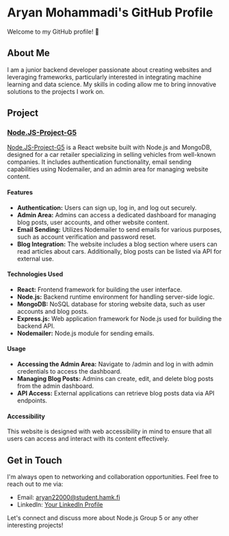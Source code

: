 # Aryan Mohammadi's GitHub Profile

Welcome to my GitHub profile! 👋

## About Me

I am a junior backend developer passionate about creating websites and leveraging frameworks, particularly interested in integrating machine learning and data science. My skills in coding allow me to bring innovative solutions to the projects I work on.

## Project

### [Node.JS-Project-G5](https://github.com/ahmadomid1984/Node.JS-Project-G5)

[Node.JS-Project-G5](https://github.com/ahmadomid1984/Node.JS-Project-G5) is a React website built with Node.js and MongoDB, designed for a car retailer specializing in selling vehicles from well-known companies. It includes authentication functionality, email sending capabilities using Nodemailer, and an admin area for managing website content.

#### Features
- **Authentication:** Users can sign up, log in, and log out securely.
- **Admin Area:** Admins can access a dedicated dashboard for managing blog posts, user accounts, and other website content.
- **Email Sending:** Utilizes Nodemailer to send emails for various purposes, such as account verification and password reset.
- **Blog Integration:** The website includes a blog section where users can read articles about cars. Additionally, blog posts can be listed via API for external use.

#### Technologies Used
- **React:** Frontend framework for building the user interface.
- **Node.js:** Backend runtime environment for handling server-side logic.
- **MongoDB:** NoSQL database for storing website data, such as user accounts and blog posts.
- **Express.js:** Web application framework for Node.js used for building the backend API.
- **Nodemailer:** Node.js module for sending emails.

#### Usage
- **Accessing the Admin Area:** Navigate to /admin and log in with admin credentials to access the dashboard.
- **Managing Blog Posts:** Admins can create, edit, and delete blog posts from the admin dashboard.
- **API Access:** External applications can retrieve blog posts data via API endpoints.

#### Accessibility
This website is designed with web accessibility in mind to ensure that all users can access and interact with its content effectively.

## Get in Touch

I'm always open to networking and collaboration opportunities. Feel free to reach out to me via:

- Email: aryan22000@student.hamk.fi
- LinkedIn: [Your LinkedIn Profile](https://www.linkedin.com/in/aryan-mohammadi/)

Let's connect and discuss more about Node.js Group 5 or any other interesting projects!

